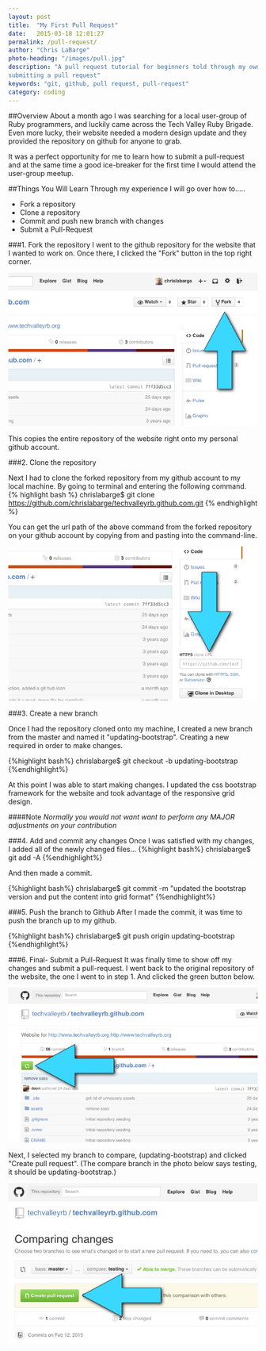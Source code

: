 ```yaml
---
layout: post
title:  "My First Pull Request"
date:   2015-03-18 12:01:27
permalink: /pull-request/
author: "Chris LaBarge"
photo-heading: "/images/pull.jpg"
description: "A pull request tutorial for beginners told through my own first experience with
submitting a pull request"
keywords: "git, github, pull request, pull-request"
category: coding
---
```


##Overview
About a month ago I was searching for a local user-group of Ruby programmers, 
and luckily came across the Tech Valley Ruby Brigade. Even more lucky, their 
website needed a modern design update and they provided the repository on github 
for anyone to grab.  

It was a perfect opportunity for me to learn how to submit a pull-request and at
the same time a good ice-breaker for the first time I would attend the user-group 
meetup.  

##Things You Will Learn
Through my experience I will go over how to.....

- Fork a repository
- Clone a repository
- Commit and push new branch with changes
- Submit a Pull-Request

 
###1. Fork the repository
I went to the github repository for the website that I wanted to work on. Once
there, I clicked the "Fork" button in the top right corner.  

![Fork Screen Shot](/images/fork.jpg)

This copies the entire repository of the website right onto my personal github
account.

###2. Clone the repository

Next I had to clone the forked repository from my github account to my local
machine. By going to terminal and entering the following command.
{% highlight bash %}
	chrislabarge$ git clone https://github.com/chrislabarge/techvalleyrb.github.com.git
{% endhighlight %}

You can get the url path of the above command from the forked repository on your 
github account by copying from and pasting into the command-line.

![Url Path ](/images/clone.jpg)

###3. Create a new branch

Once I had the repository cloned onto my machine, I created a new branch
from the master and named it "updating-bootstrap". Creating a new required in 
order to make changes.

{%highlight bash%}
	chrislabarge$ git checkout -b updating-bootstrap
{%endhighlight%}

At this point I was able to start making changes. I updated the css bootstrap 
framework for the website and took advantage of the responsive grid design.  

####Note 
*Normally you would not want  want to perform any MAJOR adjustments on your contribution*

###4. Add and commit any changes
Once I was satisfied with my changes, I added all of the newly changed files...
{%highlight bash%}
	chrislabarge$ git add -A 
{%endhighlight%}

And then made a commit.

{%highlight bash%}
	chrislabarge$ git commit -m "updated the bootstrap version and put the content into grid format" 
{%endhighlight%}

###5. Push the branch to Github
After I made the commit, it was time to push the branch up to my github.

{%highlight bash%}
	chrislabarge$ git push origin updating-bootstrap 
{%endhighlight%}

###6. Final- Submit a Pull-Request
It was finally time to show off my changes and submit a pull-request.  I went back
to the original repository of the website, the one I went to in step 1. And
clicked the green button below. 

![Pull-Icon Screen Shot](/images/compare-pull.jpg)

Next, I selected my branch to compare, (updating-bootstrap) and clicked 
"Create pull request".
(The compare branch in the photo below says testing, it should be updating-bootstrap.)

![Fork Screen Shot](/images/pull.jpg)